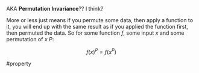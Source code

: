AKA **Permutation Invariance**?? I think?

More or less just means if you permute some data, then apply a function to it, you will end up with the same result as if you applied the function first, then permuted the data. So for some function $f$, some input $x$ and some permutation of $x$ $P$:

$$f(x)^P = f(x^P)$$

#property